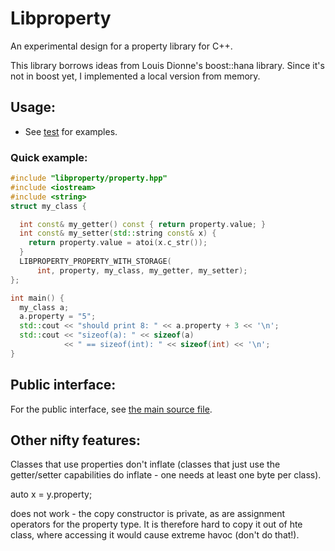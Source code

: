 Libproperty
===========

An experimental design for a property library for C++.

This library borrows ideas from Louis Dionne's boost::hana library. Since it's
not in boost yet, I implemented a local version from memory.

Usage:
------

* See [test](tests/usage_test.cpp) for examples.

### Quick example: ###

```c++
#include "libproperty/property.hpp"
#include <iostream>
#include <string>
struct my_class {

  int const& my_getter() const { return property.value; }
  int const& my_setter(std::string const& x) {
    return property.value = atoi(x.c_str());
  }
  LIBPROPERTY_PROPERTY_WITH_STORAGE(
      int, property, my_class, my_getter, my_setter);
};

int main() {
  my_class a;
  a.property = "5";
  std::cout << "should print 8: " << a.property + 3 << '\n';
  std::cout << "sizeof(a): " << sizeof(a)
            << " == sizeof(int): " << sizeof(int) << '\n';
}
```

Public interface:
-----------------
For the public interface, see [the main source file](libproperty/property.hpp).


Other nifty features:
---------------------

Classes that use properties don't inflate (classes that just use the
getter/setter capabilities do inflate - one needs at least one byte per class).

   auto x = y.property;

does not work - the copy constructor is private, as are assignment operators for
the property type. It is therefore hard to copy it out of hte class, where
accessing it would cause extreme havoc (don't do that!).

